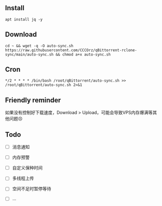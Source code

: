 ## Install
```
apt install jq -y
```

## Download
```
cd ~ && wget -q -O auto-sync.sh https://raw.githubusercontent.com/CCCOrz/qBittorrent-rclone-sync/main/auto-sync.sh && chmod a+x auto-sync.sh
```

## Cron
```
*/2 * * * * /bin/bash /root/qBittorrent/auto-sync.sh >> /root/qBittorrent/auto-sync.sh 2>&1
```

## Friendly reminder
如果没有控制好下载速度，Download > Upload，可能会导致VPS内存爆满等其他问题😣

## Todo
- [ ] 消息通知
- [ ] 内存预警
- [ ] 自定义保种时间
- [ ] 多线程上传
- [ ] 空间不足时暂停等待
- [ ] ...

